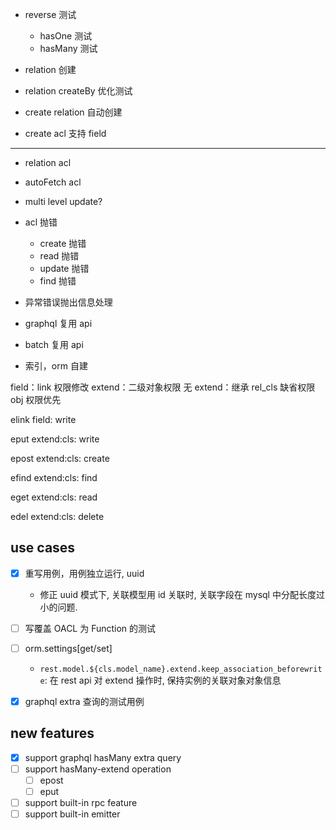 * reverse 测试
  - hasOne 测试
  - hasMany 测试
* relation 创建
* relation createBy 优化测试

* create relation 自动创建

* create acl 支持 field

------------------------------------
* relation acl
* autoFetch acl
* multi level update?
* acl 抛错
  - create 抛错
  - read 抛错
  - update 抛错
  - find 抛错
* 异常错误抛出信息处理

* graphql 复用 api
* batch 复用 api


* 索引，orm 自建

field：link 权限修改
extend：二级对象权限
无 extend：继承 rel_cls 缺省权限
obj 权限优先

elink
field: write


eput
extend:cls: write


epost
extend:cls: create


efind
extend:cls: find


eget
extend:cls: read


edel
extend:cls: delete

## use cases

* [x] 重写用例，用例独立运行, uuid
  - 修正 uuid 模式下, 关联模型用 id 关联时, 关联字段在 mysql 中分配长度过小的问题.

* [ ] 写覆盖 OACL 为 Function 的测试
* [ ] orm.settings[get/set]
    - `rest.model.${cls.model_name}.extend.keep_association_beforewrite`: 在 rest api 对 extend 操作时, 保持实例的关联对象对象信息
* [x] graphql extra 查询的测试用例
## new features

* [x] support graphql hasMany extra query
* [ ] support hasMany-extend operation
    - [ ] epost
    - [ ] eput
* [ ] support built-in rpc feature
* [ ] support built-in emitter